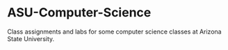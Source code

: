 # ASU-Computer-Science

Class assignments and labs for some computer science classes at Arizona State University.  

